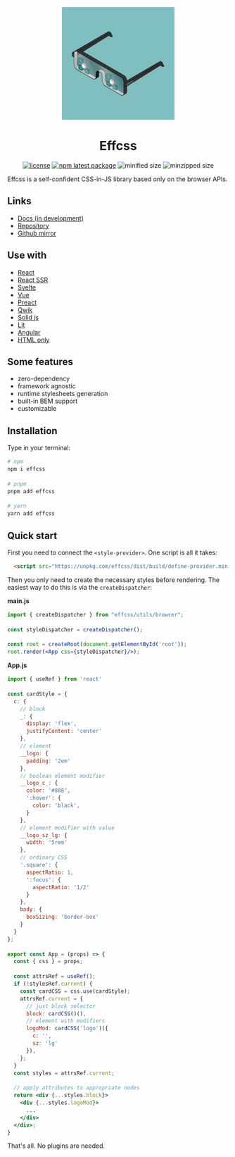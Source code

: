 <p align="center">
  <a href="https://effcss.surge.sh">
    <img alt="effcss" src="/logo.svg" height="256px" />
  </a>
</p>

<h1 align="center">Effcss</h1>

<div align="center">

[![license](https://badgen.net/static/license/Apache%202.0/blue)](https://gitverse.ru/msabitov/effcss/content/master/LICENSE)
[![npm latest package](https://badgen.net/npm/v/effcss)](https://www.npmjs.com/package/effcss)
![minified size](https://flat-badgen.vercel.app/bundlephobia/min/effcss)
![minzipped size](https://flat-badgen.vercel.app/bundlephobia/minzip/effcss)

</div>

Effcss is a self-confident CSS-in-JS library based only on the browser APIs.

## Links

- [Docs (in development)](https://effcss.surge.sh)
- [Repository](https://gitverse.ru/msabitov/effcss)
- [Github mirror](https://github.com/msabitov/effcss)

## Use with

- [React](https://stackblitz.com/edit/vitejs-react-effcss?file=index.html)
- [React SSR](https://stackblitz.com/edit/vitejs-react-ssr-effcss?file=index.html)
- [Svelte](https://stackblitz.com/edit/vitejs-svelte-effcss?file=index.html)
- [Vue](https://stackblitz.com/edit/vitejs-vue-effcss?file=index.html)
- [Preact](https://stackblitz.com/edit/vitejs-preact-effcss?file=index.html)
- [Qwik](https://stackblitz.com/edit/vitejs-qwik-effcss?file=index.html)
- [Solid js](https://stackblitz.com/edit/vitejs-solid-effcss?file=index.html)
- [Lit](https://stackblitz.com/edit/vitejs-lit-effcss?file=index.html)
- [Angular](https://stackblitz.com/edit/angular-effcss?file=src%2Findex.html)
- [HTML only](https://stackblitz.com/edit/static-effcs?file=index.html)

## Some features

- zero-dependency
- framework agnostic
- runtime stylesheets generation
- built-in BEM support
- customizable

## Installation

Type in your terminal:

```sh
# npm
npm i effcss

# pnpm
pnpm add effcss

# yarn
yarn add effcss
```

## Quick start

First you need to connect the `<style-provider>`. One script is all it takes:

```html
  <script src="https://unpkg.com/effcss/dist/build/define-provider.min.js" crossorigin="anonymous"></script>
```

Then you only need to create the necessary styles before rendering. The easiest way to do this is via the `createDispatcher`:

**main.js**

```jsx
import { createDispatcher } from "effcss/utils/browser";

const styleDispatcher = createDispatcher();

const root = createRoot(document.getElementById('root'));
root.render(<App css={styleDispatcher}/>);
```

**App.js**

```jsx
import { useRef } from 'react'

const cardStyle = {
  c: {
    // block
    _: {
      display: 'flex',
      justifyContent: 'center'
    },
    // element
    __logo: {
      padding: '2em'
    },
    // boolean element modifier
    __logo_c_: {
      color: '#888',
      ':hover': {
        color: 'black',
      }
    },
    // element modifier with value
    __logo_sz_lg: {
      width: '5rem'
    },
    // ordinary CSS
    '.square': {
      aspectRatio: 1,
      ':focus': {
        aspectRatio: '1/2'
      }
    },
    body: {
      boxSizing: 'border-box'
    }
  }
};

export const App = (props) => {
  const { css } = props;

  const attrsRef = useRef();
  if (!stylesRef.current) {
    const cardCSS = css.use(cardStyle);
    attrsRef.current = {
      // just block selector
      block: cardCSS()(),
      // element with modifiers
      logoMod: cardCSS('logo')({
        c: '',
        sz: 'lg'
      }),
    };
  }
  const styles = attrsRef.current;

  // apply attributes to appropriate nodes
  return <div {...styles.block}>
    <div {...styles.logoMod}>
      ...
    </div>
  </div>;
}
```

That's all. No plugins are needed.
